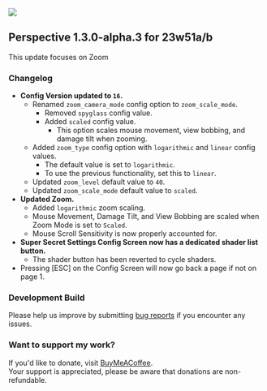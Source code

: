 ![](https://mclegoman.com/images/a/a7/Perspective_Development_Logo.png)  
## Perspective 1.3.0-alpha.3 for 23w51a/b
This update focuses on Zoom

### Changelog  
- **Config Version updated to `16`.**  
  - Renamed `zoom_camera_mode` config option to `zoom_scale_mode`.  
    - Removed `spyglass` config value.  
    - Added `scaled` config value.  
      - This option scales mouse movement, view bobbing, and damage tilt when zooming.  
  - Added `zoom_type` config option with `logarithmic` and `linear` config values.  
    - The default value is set to `logarithmic`.  
    - To use the previous functionality, set this to `linear`.  
  - Updated `zoom_level` default value to `40`.  
  - Updated `zoom_scale_mode` default value to `scaled`.  
- **Updated Zoom.**  
  - Added `logarithmic` zoom scaling.  
  - Mouse Movement, Damage Tilt, and View Bobbing are scaled when Zoom Mode is set to `Scaled`.  
  - Mouse Scroll Sensitivity is now properly accounted for.  
- **Super Secret Settings Config Screen now has a dedicated shader list button.**  
  - The shader button has been reverted to cycle shaders.  
- Pressing [ESC] on the Config Screen will now go back a page if not on page 1.  

### Development Build  
Please help us improve by submitting [bug reports](https://github.com/MCLegoMan/Perspective/issues) if you encounter any issues.  

### Want to support my work?  
If you'd like to donate, visit [BuyMeACoffee](https://www.buymeacoffee.com/mclegoman).  
Your support is appreciated, please be aware that donations are non-refundable.  